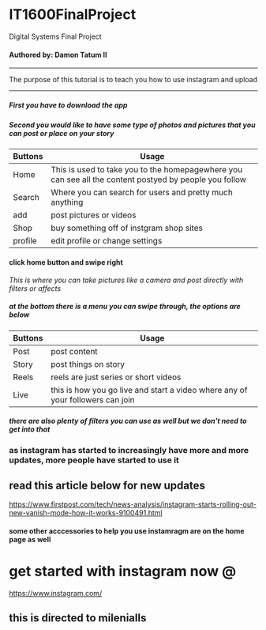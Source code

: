 # IT1600FinalProject
Digital Systems Final Project
#### Authored by: Damon Tatum II
___
The purpose of this tutorial is to teach you how to use instagram and upload
___
##### __First__ you have to download the app
##### __Second__ you would like to have some type of photos and pictures that you can post or place on your story 

Buttons| Usage |
| ------ | ----------- |
| Home   | This is used to take you to the homepagewhere you can see all the content postyed by people you follow |
| Search | Where you can search for users and pretty much anything |
| add  | post pictures or videos |
| Shop| buy something off of instgram shop sites |
| profile | edit profile or change settings |

[id]: https://www.iphoneincanada.ca/news/ig-redesign-reels/  "The Dojocat"

#### click home button and swipe right

_This is where you can take pictures like a camera and post directly with filters or affects_
##### at the bottom there is a menu you can swipe through, the options are below
Buttons| Usage |
| ------ | ----------- |
| Post  | post content |
| Story | post things on story |
| Reels  | reels are just series or short videos |
| Live| this is how you go live and start a video where any of your followers can join |
##### there are also plenty of filters you can use as well but we don't need to get into that

### as instagram has started to increasingly have more and more updates, more people have started to use it
## read this article below for new updates
https://www.firstpost.com/tech/news-analysis/instagram-starts-rolling-out-new-vanish-mode-how-it-works-9100491.html 

#### some other acccessories to help you use instamragm are on the home page as well

# get started with instagram now @
https://www.instagram.com/

## this is directed to milenialls
